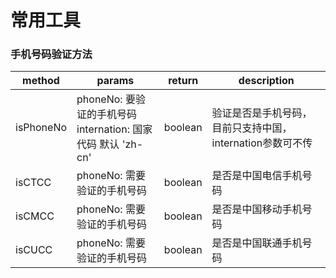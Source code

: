 # 常用工具
### 手机号码验证方法
|method|params|return|description|
| --- | --- | --- | --- |
| isPhoneNo | phoneNo: 要验证的手机号码<br>internation: 国家代码 默认 'zh-cn'| boolean | 验证是否是手机号码，目前只支持中国，internation参数可不传 |
| isCTCC | phoneNo: 需要验证的手机号码 | boolean | 是否是中国电信手机号码 |
| isCMCC | phoneNo: 需要验证的手机号码 | boolean | 是否是中国移动手机号码 |
| isCUCC | phoneNo: 需要验证的手机号码 | boolean | 是否是中国联通手机号码 |
